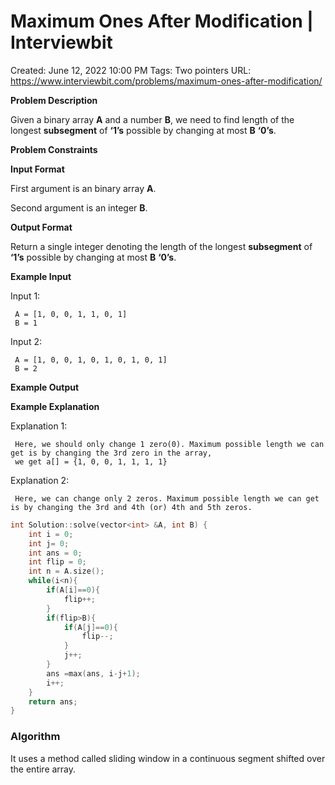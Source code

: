 # Maximum Ones After Modification | Interviewbit

Created: June 12, 2022 10:00 PM
Tags: Two pointers
URL: https://www.interviewbit.com/problems/maximum-ones-after-modification/

**Problem Description**

Given a binary array **A** and a number **B**, we need to find length of the longest **subsegment** of **‘1’s** possible by changing at most **B** **‘0’s**.

**Problem Constraints**

**Input Format**

First argument is an binary array **A**.

Second argument is an integer **B**.

**Output Format**

Return a single integer denoting the length of the longest **subsegment** of **‘1’s** possible by changing at most **B** **‘0’s**.

**Example Input**

Input 1:

```
 A = [1, 0, 0, 1, 1, 0, 1]
 B = 1

```

Input 2:

```
 A = [1, 0, 0, 1, 0, 1, 0, 1, 0, 1]
 B = 2

```

**Example Output**

**Example Explanation**

Explanation 1:

```
 Here, we should only change 1 zero(0). Maximum possible length we can get is by changing the 3rd zero in the array,
 we get a[] = {1, 0, 0, 1, 1, 1, 1}

```

Explanation 2:

```
 Here, we can change only 2 zeros. Maximum possible length we can get is by changing the 3rd and 4th (or) 4th and 5th zeros.

```

```cpp
int Solution::solve(vector<int> &A, int B) {
    int i = 0;
    int j= 0;
    int ans = 0;
    int flip = 0;
    int n = A.size();
    while(i<n){
        if(A[i]==0){
            flip++;
        }
        if(flip>B){
            if(A[j]==0){
                flip--;
            }
            j++;
        }
        ans =max(ans, i-j+1);
        i++;
    }
    return ans;
}
```

### Algorithm

It uses a method called sliding window in a continuous segment shifted over the entire array.